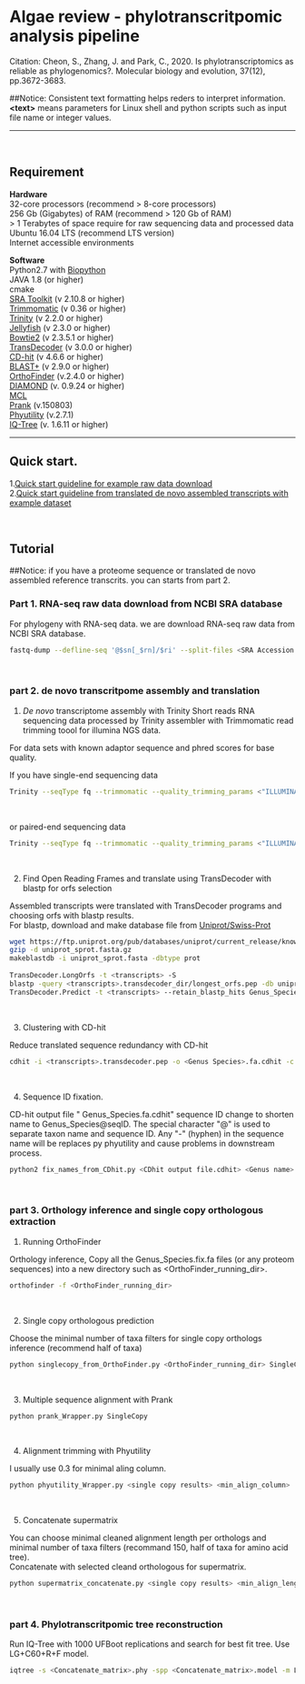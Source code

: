 # Algae review - phylotranscritpomic analysis pipeline

Citation: Cheon, S., Zhang, J. and Park, C., 2020. Is phylotranscriptomics as reliable as phylogenomics?. Molecular biology and evolution, 37(12), pp.3672-3683.  
  
\##Notice: Consistent text formatting helps reders to interpret information. **\<text\>** means parameters for Linux shell and python scripts such as input file name or integer values.

- - -
<br>  

## Requirement

**Hardware**  
32-core processors (recommend > 8-core processors)  
256 Gb (Gigabytes) of RAM (recommend > 120 Gb of RAM)  
\> 1 Terabytes of space require for raw sequencing data and processed data  
Ubuntu 16.04 LTS (recommend LTS version)  
Internet accessible environments  
  
**Software**  
Python2.7 with [Biopython](https://biopython.org)  
JAVA 1.8 (or higher)  
cmake  
[SRA Toolkit](https://www.ncbi.nlm.nih.gov/home/download/) (v 2.10.8 or higher)  
[Trimmomatic](http://www.usadellab.org/cms/?page=trimmomatic) (v 0.36 or higher)  
[Trinity](https://github.com/trinityrnaseq/trinityrnaseq) (v 2.2.0 or higher)  
[Jellyfish](https://github.com/gmarcais/Jellyfish) (v 2.3.0 or higher)  
[Bowtie2](http://bowtie-bio.sourceforge.net/bowtie2/index.shtml) (v 2.3.5.1 or higher)  
[TransDecoder](https://github.com/TransDecoder/TransDecoder) (v 3.0.0 or higher)  
[CD-hit](http://weizhongli-lab.org/cd-hit/) (v 4.6.6 or higher)  
[BLAST+](https://www.ncbi.nlm.nih.gov/home/download/) (v 2.9.0 or higher)  
[OrthoFinder](https://github.com/davidemms/OrthoFinder) (v.2.4.0 or higher)  
[DIAMOND](https://github.com/bbuchfink/diamond/releases) (v. 0.9.24 or higher)  
[MCL](https://micans.org/mcl/)  
[Prank](http://wasabiapp.org/software/prank/) (v.150803)  
[Phyutility](https://github.com/blackrim/phyutility) (v.2.7.1)  
[IQ-Tree](http://www.iqtree.org) (v. 1.6.11 or higher)  
  
- - -
## Quick start.
  1.[Quick start guideline for example raw data download](https://github.com/CSB-SeongminCheon/Algae_review_test/blob/main/Quick%20start%20guideline%20for%20example%20raw%20data%20download.md)  
  2.[Quick start guideline from translated de novo assembled transcripts with example dataset](https://github.com/CSB-SeongminCheon/Algae_review_test/blob/main/Quick%20start%20guideline%20from%20translated%20de%20novo%20assembled%20transcripts%20with%20example%20dataset.md)  
  
 <br>  
   
## Tutorial
  
  
\##Notice: if you have a proteome sequence or translated de novo assembled reference transcrits. you can starts from part 2. 
  
### Part 1. RNA-seq raw data download from NCBI SRA database
For phylogeny with RNA-seq data. we are download RNA-seq raw data from NCBI SRA database.
``` bash
fastq-dump --defline-seq '@$sn[_$rn]/$ri' --split-files <SRA Accession ID>
```

<br>  

### part 2. de novo transcritpome assembly and translation  
    
    
1. *De novo* transcriptome assembly with Trinity
Short reads RNA sequencing data processed by Trinity assembler with Trimmomatic read trimming toool for illumina NGS data.  
  
For data sets with known adaptor sequence and phred scores for base quality.  
  
If you have single-end sequencing data  
``` bash
Trinity --seqType fq --trimmomatic --quality_trimming_params <"ILLUMINACLIP:/home/your/path/trinity-plugins/Trimmomatic-0.36/adapters/TruSeq3-PE.fa>:2:30:10 LEADING:3 TRAILING:3 SLIDINGWINDOW:4:15 MINLEN:36"> --max_memory <200G> --CPU <32> --full_cleanup --single <single-end reads.fastq> --output <trinity_output_Name>
```
<br>  

or paired-end sequencing data  
``` bash
Trinity --seqType fq --trimmomatic --quality_trimming_params <"ILLUMINACLIP:/home/your/path/trinity-plugins/Trimmomatic-0.36/adapters/TruSeq3-PE.fa>:2:30:10 LEADING:3 TRAILING:3 SLIDINGWINDOW:4:15 MINLEN:36"> --max_memory 200G --CPU 32 --full_cleanup --left <forward reads.fastq> --right <reverse reads.fastq> --output <trinity_output_Name>
```  

<br>  
  
2. Find Open Reading Frames and translate using TransDecoder with blastp for orfs selection  
  
Assembled transcripts were translated with TransDecoder programs and choosing orfs with blastp results.  
For blastp, download and make database file from [Uniprot/Swiss-Prot](https://www.uniprot.org/downloads)


``` bash
wget https://ftp.uniprot.org/pub/databases/uniprot/current_release/knowledgebase/complete/uniprot_sprot.fasta.gz
gzip -d uniprot_sprot.fasta.gz
makeblastdb -i uniprot_sprot.fasta -dbtype prot
  
TransDecoder.LongOrfs -t <transcripts> -S
blastp -query <transcripts>.transdecoder_dir/longest_orfs.pep -db uniprot_sprot.fasta -max_target_seqs 1 -outfmt 6 -evalue 10 -num_threads 32 -out Genus_Species.outfmt6
TransDecoder.Predict -t <transcripts> --retain_blastp_hits Genus_Species.outfmt6 --cpu 32
```
<br>  
  
3. Clustering with CD-hit  
  
Reduce translated sequence redundancy with CD-hit  
``` bash
cdhit -i <transcripts>.transdecoder.pep -o <Genus Species>.fa.cdhit -c 0.99 -n 5 -T 32
```  
<br>  

4. Sequence ID fixation.
  
CD-hit output file " Genus_Species.fa.cdhit" sequence ID change to shorten name to Genus_Species@seqID. The special character "@" is used to separate taxon name and sequence ID. Any "-" (hyphen) in the sequence name will be replaces py phyutility and cause problems in downstream process.
``` bash
python2 fix_names_from_CDhit.py <CDhit output file.cdhit> <Genus name> <Species name>
```  

<br> 

### part 3. Orthology inference and single copy orthologous extraction  
  
1. Running OrthoFinder  

Orthology inference, Copy all the Genus_Species.fix.fa files (or any proteom sequences) into a new directory such as <OrthoFinder_running_dir>.
```bash
orthofinder -f <OrthoFinder_running_dir>
```
<br>  

2. Single copy orthologous prediction  
  
Choose the minimal number of taxa filters for single copy orthologs inference (recommend half of taxa)
```bash
python singlecopy_from_OrthoFinder.py <OrthoFinder_running_dir> SingleCopy <Min number of taxa>
```  
<br>  

3. Multiple sequence alignment with Prank
```bash
python prank_Wrapper.py SingleCopy
```

<br>  

4. Alignment trimming with Phyutility  
  
I usually use 0.3 for minimal aling column.
```bash
python phyutility_Wrapper.py <single copy results> <min_align_column>
```

<br>  
   
5. Concatenate supermatrix  

You can choose minimal cleaned alignment length per orthologs and minimal number of taxa filters (recommand 150, half of taxa for amino acid tree).  
Concatenate with selected cleand orthologous for supermatrix.  

```bash
python supermatrix_concatenate.py <single copy results> <min_align_length> <min_taxa> <output_name>
```

<br>

### part 4. Phylotranscritpomic tree reconstruction  
  
Run IQ-Tree with 1000 UFBoot replications and search for best fit tree. Use LG+C60+R+F model.
```bash
iqtree -s <Concatenate_matrix>.phy -spp <Concatenate_matrix>.model -m LG+C60+R+F -bb 1000 -nt 32
```







